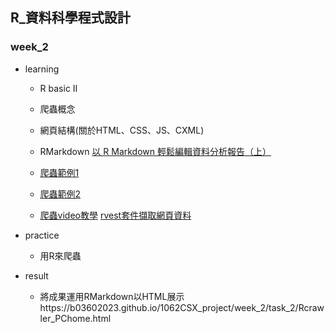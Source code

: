 ﻿## R_資料科學程式設計

### week_2

- learning
    - R basic II
    - 爬蟲概念
    - 網頁結構(關於HTML、CSS、JS、CXML)
    - RMarkdown
        [以 R Markdown 輕鬆編輯資料分析報告（上）](https://knowlab.wordpress.com/2016/12/05/%E4%BB%A5-r-markdown-%E8%BC%95%E9%AC%86%E7%B7%A8%E8%BC%AF%E8%B3%87%E6%96%99%E5%88%86%E6%9E%90%E5%A0%B1%E5%91%8A%EF%BC%88%E4%B8%8A%EF%BC%89/)

    - [爬蟲範例1](https://github.com/pecu/RCrawler101-201504/tree/master/CaseStudies)
    - [爬蟲範例2](https://github.com/pecu/RCrawler101-201504)
    - [爬蟲video教學](https://csx.aca.ntu.edu.tw/modules/index.php?csn=055782&default_fun=info&current_lang=chinese)
        [rvest套件擷取網頁資料](https://blog.gtwang.org/r/rvest-web-scraping-with-r/)


- practice
    - 用R來爬蟲
- result
    - 將成果運用RMarkdown以HTML展示https://b03602023.github.io/1062CSX_project/week_2/task_2/Rcrawler_PChome.html



